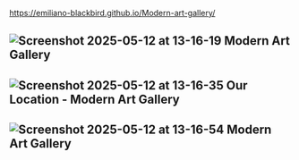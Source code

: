 https://emiliano-blackbird.github.io/Modern-art-gallery/

## ![Screenshot 2025-05-12 at 13-16-19 Modern Art Gallery](https://github.com/user-attachments/assets/e2b9e33d-09bb-464d-8220-c1677943347e)

## ![Screenshot 2025-05-12 at 13-16-35 Our Location - Modern Art Gallery](https://github.com/user-attachments/assets/ab9de202-786c-45a0-a893-fa565dadfc72)

## ![Screenshot 2025-05-12 at 13-16-54 Modern Art Gallery](https://github.com/user-attachments/assets/37d24e0d-d29a-423e-bea9-1935c0162db4)

